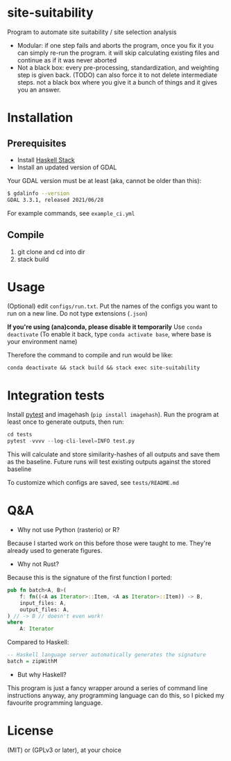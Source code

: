 # site-suitability

Program to automate site suitability / site selection analysis

- Modular: if one step fails and aborts the program, once you fix it you can simply re-run the program. it will skip calculating existing files and continue as if it was never aborted
- Not a black box: every pre-processing, standardization, and weighting step is given back. (TODO) can also force it to not delete intermediate steps. not a black box where you give it a bunch of things and it gives you an answer.

# Installation

## Prerequisites

- Install [Haskell Stack](https://github.com/commercialhaskell/stack/)
- Install an updated version of GDAL

Your GDAL version must be at least (aka, cannot be older than this):

```sh
$ gdalinfo --version
GDAL 3.3.1, released 2021/06/28
```

For example commands, see `example_ci.yml`

## Compile

1. git clone and cd into dir
2. stack build

# Usage

(Optional) edit `configs/run.txt`. Put the names of the configs you want to run on a new line. Do not type extensions (`.json`)

**If you're using (ana)conda, please disable it temporarily**
Use `conda deactivate`
(To enable it back, type `conda activate base`, where base is your environment name)

Therefore the command to compile and run would be like:

```
conda deactivate && stack build && stack exec site-suitability
```

# Integration tests

Install [pytest](https://docs.pytest.org/en/6.2.x/) and imagehash (`pip install imagehash`). Run the program at least once to generate outputs, then run:

```py
cd tests
pytest -vvvv --log-cli-level=INFO test.py
```

This will calculate and store similarity-hashes of all outputs and save them as the baseline. Future runs will test existing outputs against the stored baseline

To customize which configs are saved, see `tests/README.md`

# Q&A

- Why not use Python (rasterio) or R?

Because I started work on this before those were taught to me. They're already used to generate figures.

- Why not Rust?

Because this is the signature of the first function I ported:

```rs
pub fn batch<A, B>(
    f: fn((<A as Iterator>::Item, <A as Iterator>::Item)) -> B,
    input_files: A,
    output_files: A,
) // -> B // doesn't even work!
where
    A: Iterator
```

Compared to Haskell:

```hs
-- Haskell language server automatically generates the signature
batch = zipWithM
```

- But why Haskell?

This program is just a fancy wrapper around a series of command line instructions anyway, any programming language can do this, so I picked my favourite programming language.

# License

(MIT) or (GPLv3 or later), at your choice
